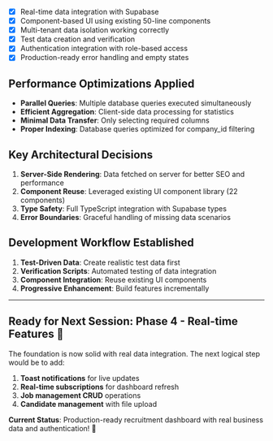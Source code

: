 - [x] Real-time data integration with Supabase
- [x] Component-based UI using existing 50-line components
- [x] Multi-tenant data isolation working correctly
- [x] Test data creation and verification
- [x] Authentication integration with role-based access
- [x] Production-ready error handling and empty states

## Performance Optimizations Applied
- **Parallel Queries**: Multiple database queries executed simultaneously
- **Efficient Aggregation**: Client-side data processing for statistics
- **Minimal Data Transfer**: Only selecting required columns
- **Proper Indexing**: Database queries optimized for company_id filtering

## Key Architectural Decisions
1. **Server-Side Rendering**: Data fetched on server for better SEO and performance
2. **Component Reuse**: Leveraged existing UI component library (22 components)
3. **Type Safety**: Full TypeScript integration with Supabase types
4. **Error Boundaries**: Graceful handling of missing data scenarios

## Development Workflow Established
1. **Test-Driven Data**: Create realistic test data first
2. **Verification Scripts**: Automated testing of data integration
3. **Component Integration**: Reuse existing UI components
4. **Progressive Enhancement**: Build features incrementally

---

## Ready for Next Session: Phase 4 - Real-time Features 🚀

The foundation is now solid with real data integration. The next logical step would be to add:
1. **Toast notifications** for live updates
2. **Real-time subscriptions** for dashboard refresh
3. **Job management CRUD** operations
4. **Candidate management** with file upload

**Current Status**: Production-ready recruitment dashboard with real business data and authentication! 🎉
